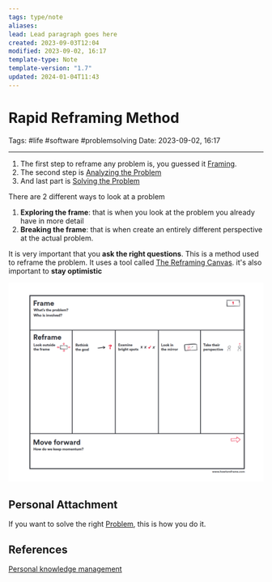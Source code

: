 ```yaml
---
tags: type/note
aliases: 
lead: Lead paragraph goes here
created: 2023-09-03T12:04
modified: 2023-09-02, 16:17
template-type: Note
template-version: "1.7"
updated: 2024-01-04T11:43
---
```


# Rapid Reframing Method

Tags: #life #software #problemsolving
Date: 2023-09-02, 16:17

---

1. The first step to reframe any problem is, you guessed it [Framing](Framing).
2. The second step is [Analyzing the Problem](Analyzing%20the%20Problem)
3. And last part is [Solving the Problem](Solving%20the%20Problem)

There are 2 different ways to look at a problem 

1. **Exploring the frame**: that is when you look at the problem you already have in more detail 
2. **Breaking the frame**: that is when create an entirely different perspective at the actual problem.

It is very important that you **ask the right questions**. This is a method used to reframe the problem. It uses a tool called [The Reframing Canvas](The%20Reframing%20Canvas). it's also important to **stay optimistic**

![Screenshot 2023-09-03 at 19-34-32 reframing-canvas-whats-your-problem-v.-march-18-2020.pdf](../Assets/Excalidraw/Screenshot%202023-09-03%20at%2019-34-32%20reframing-canvas-whats-your-problem-v.-march-18-2020.pdf.png)

## Personal Attachment

If you want to solve the right [ Problem](Problem%20Solving%20), this is how you do it.

## References

[Personal knowledge management](../SLIP-BOX/Personal%20knowledge%20management.md)
